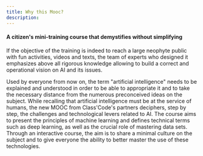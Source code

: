 ```yaml
---
title: Why this Mooc?
description:
---
```


#### A citizen's mini-training course that demystifies without simplifying

If the objective of the training is indeed to reach a large neophyte public with fun activities, videos and texts, the team of experts who designed it emphasizes above all rigorous knowledge allowing to build a correct and operational vision on AI and its issues.

Used by everyone from now on, the term "artificial intelligence" needs to be explained and understood in order to be able to appropriate it and to take the necessary distance from the numerous preconceived ideas on the subject. While recalling that artificial intelligence must be at the service of humans, the new MOOC from Class'Code's partners deciphers, step by step, the challenges and technological levers related to AI. The course aims to present the principles of machine learning and defines technical terms such as deep learning, as well as the crucial role of mastering data sets. Through an interactive course, the aim is to share a minimal culture on the subject and to give everyone the ability to better master the use of these technologies.
